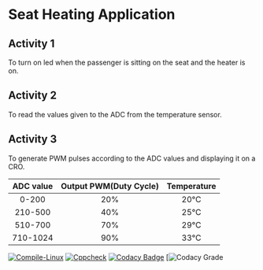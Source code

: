 # Seat Heating Application 
## Activity 1
To turn on led when the passenger is sitting on the seat and the heater is on.

## Activity 2
To read the values given to the ADC from the temperature sensor.

## Activity 3
To generate PWM pulses according to the ADC values and displaying it on a CRO.

|ADC value|Output PWM(Duty Cycle)|Temperature|
|:--:|:--:|:--:|
|0-200|20%|20°C|
|210-500|40%|25°C|
|510-700|70%|29°C|
|710-1024|90%|33°C|

[![Compile-Linux](https://github.com/saivikas9490/stepin_casestudy_embedded/actions/workflows/compile.yml/badge.svg)](https://github.com/saivikas9490/stepin_casestudy_embedded/actions/workflows/compile.yml)
[![Cppcheck](https://github.com/saivikas9490/stepin_casestudy_embedded/actions/workflows/cppcheck.yml/badge.svg)](https://github.com/saivikas9490/stepin_casestudy_embedded/actions/workflows/cppcheck.yml)
[![Codacy Badge](https://app.codacy.com/project/badge/Grade/5fe6dc7f97ad446e9021b21e7b25a818)](https://www.codacy.com/gh/saivikas9490/stepin_casestudy_embedded/dashboard?utm_source=github.com&amp;utm_medium=referral&amp;utm_content=saivikas9490/stepin_casestudy_embedded&amp;utm_campaign=Badge_Grade)
[![Codacy Grade](https://www.code-inspector.com/project/28764/status/svg)

